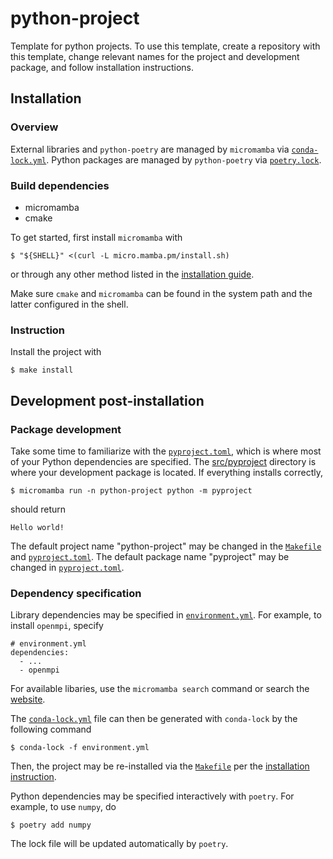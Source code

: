 # python-project
Template for python projects. To use this template, create a repository with
this template, change relevant names for the project and development package,
and follow installation instructions.

## Installation

### Overview

External libraries and `python-poetry` are managed by `micromamba` via [`conda-lock.yml`](./conda-lock.yml). Python packages are managed by `python-poetry` via [`poetry.lock`](./poetry.lock).

### Build dependencies

- micromamba
- cmake

To get started, first install `micromamba` with
```
$ "${SHELL}" <(curl -L micro.mamba.pm/install.sh)
```
or through any other method listed in the [installation guide](https://mamba.readthedocs.io/en/latest/installation/micromamba-installation.html).

Make sure `cmake` and `micromamba` can be found in the system path and the latter configured in the shell.

### Instruction

Install the project with
```
$ make install
```

## Development post-installation

### Package development

Take some time to familiarize with the [`pyproject.toml`](./pyproject.toml),
which is where most of your Python dependencies are specified. The
[src/pyproject](./src/pyproject/) directory is where your development package is
located. If everything installs correctly, 
```
$ micromamba run -n python-project python -m pyproject
```
should return
```
Hello world!
```
The default project name "python-project" may be changed in the
[`Makefile`](./Makefile) and [`pyproject.toml`](./pyproject.toml). The default
package name "pyproject" may be changed in [`pyproject.toml`](./pyproject.toml).

### Dependency specification

Library dependencies may be specified in [`environment.yml`](./environment.yml). For example, to install `openmpi`, specify
```
# environment.yml
dependencies:
  - ...
  - openmpi
```
For available libaries, use the `micromamba search` command or search the [website](https://conda-forge.org/packages/).

The [`conda-lock.yml`](./conda-lock.yml) file can then be generated with `conda-lock` by the following command
```
$ conda-lock -f environment.yml
```
Then, the project may be re-installed via the [`Makefile`](./Makefile) per the [installation instruction](#Instruction).

Python dependencies may be specified interactively with `poetry`. For example,
to use `numpy`, do
```
$ poetry add numpy
```
The lock file will be updated automatically by `poetry`.
